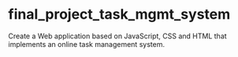 # final_project_task_mgmt_system
Create a Web application based on JavaScript, CSS and HTML that implements an online task management system.
